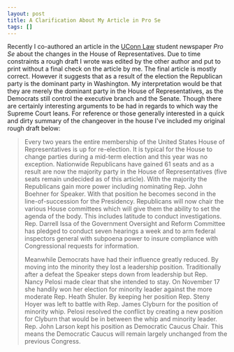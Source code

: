 ```yaml
---
layout: post
title: A Clarification About My Article in Pro Se
tags: []
---
```

Recently I co-authored an article in the <a href="http://law.uconn.edu/">UConn Law</a> student newspaper <em>Pro Se</em> about the changes in the House of Representatives. Due to time constraints a rough draft I wrote was edited by the other author and put to print without a final check on the article by me. The final article is mostly correct. However it suggests that as a result of the election the Republican party is the dominant party in Washington. My interpretation would be that they are merely the dominant party in the House of Representatives, as the Democrats still control the executive branch and the Senate. Though there are certainly interesting arguments to be had in regards to which way the Supreme Court leans. For reference or those generally interested in a quick and dirty summary of the changeover in the house I've included my original rough draft below:

<blockquote>Every two years the entire membership of the United States House of Representatives is up for re-election. It is typical for the House to change parties during a mid-term election and this year was no exception. Nationwide Republicans have gained 61 seats and as a result are now the majority party in the House of Representatives (five seats remain undecided as of this article). With the majority the Republicans gain more power including nominating Rep. John Boehner for Speaker. With that position he becomes second in the line-of-succession for the Presidency. Republicans will now chair the various House committees which will give them the ability to set the agenda of the body. This includes latitude to conduct investigations. Rep. Darrell Issa of the Government Oversight and Reform Committee has pledged to conduct seven hearings a week and to arm federal inspectors general with subpoena power to insure compliance with Congressional requests for information.

Meanwhile Democrats have had their influence greatly reduced. By moving into the minority they lost a leadership position. Traditionally after a defeat the Speaker steps down from leadership but Rep. Nancy Pelosi made clear that she intended to stay. On November 17 she handily won her election for minority leader against the more moderate Rep. Heath Shuler. By keeping her position Rep. Steny Hoyer was left to battle with Rep. James Clyburn for the position of minority whip. Pelosi resolved the conflict by creating a new position for Clyburn that would be in between the whip and minority leader. Rep. John Larson kept his position as Democratic Caucus Chair. This means the Democratic Caucus will remain largely unchanged from the previous Congress. 
</blockquote>

